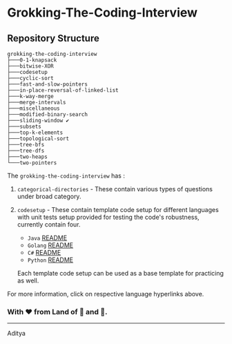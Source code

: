 # Grokking-The-Coding-Interview
## Repository Structure

```
grokking-the-coding-interview
├───0-1-knapsack 
├───bitwise-XOR
├───codesetup
├───cyclic-sort
├───fast-and-slow-pointers
├───in-place-reversal-of-linked-list
├───k-way-merge
├───merge-intervals
├───miscellaneous
├───modified-binary-search
├───sliding-window ✔️
├───subsets
├───top-k-elements
├───topological-sort
├───tree-bfs
├───tree-dfs
├───two-heaps
└───two-pointers
```

The `grokking-the-coding-interview` has :

1. `categorical-directories`  - These contain various types of questions under broad category.

2. `codesetup` - These contain template code setup for different languages with unit tests setup provided for testing the code's robustness, currently contain four.

   - `Java` [README](https://github.com/aditya109/Grokking-The-Coding-Interview/blob/main/codesetup/references/JAVA-README.md)
   - `Golang` [README](https://github.com/aditya109/Grokking-The-Coding-Interview/blob/main/codesetup/references/GOLANG-README.md)
   - `C#` [README](https://github.com/aditya109/Grokking-The-Coding-Interview/blob/main/codesetup/references/C%23-README.md)
   - `Python` [README](https://github.com/aditya109/Grokking-The-Coding-Interview/blob/main/codesetup/references/PYTHON-README.md)

   Each template code setup can be used as a base template for practicing as well.

For more information, click on respective language hyperlinks above.

### With ❤ from Land of 🦚 and 🐅.
---
Aditya
